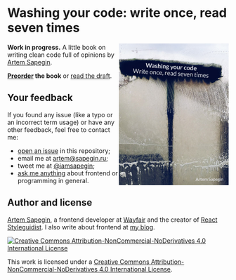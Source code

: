 # Washing your code: write once, read seven times

<img align="right" width="250" height="323" src="manuscript/images/cover.jpg" />

**Work in progress.** A little book on writing clean code full of opinions by [Artem Sapegin](https://sapegin.me/).

**[Preorder](https://leanpub.com/washingcode) the book** or [read the draft](https://github.com/sapegin/washingcode/blob/master/manuscript/book.md).

## Your feedback

If you found any issue (like a typo or an incorrect term usage) or have any other feedback, feel free to contact me:

* [open an issue](https://github.com/sapegin/washingcode-book/issues) in this repository;
* email me at [artem@sapegin.ru](mailto:artem@sapegin.ru);
* tweet me at [@iamsapegin](https://twitter.com/iamsapegin);
* [ask me anything](https://github.com/sapegin/ama) about frontend or programming in general.

## Author and license

[Artem Sapegin](http://sapegin.me/), a frontend developer at [Wayfair](https://tech.wayfair.com/) and the creator of [React Styleguidist](https://react-styleguidist.js.org/). I also write about frontend at [my blog](http://blog.sapegin.me/).

[![Creative Commons Attribution-NonCommercial-NoDerivatives 4.0 International License](https://licensebuttons.net/l/by-nc-nd/4.0/88x31.png)](https://creativecommons.org/licenses/by-nc-nd/4.0/)

This work is licensed under a [Creative Commons Attribution-NonCommercial-NoDerivatives 4.0 International License](https://creativecommons.org/licenses/by-nc-nd/4.0/).
